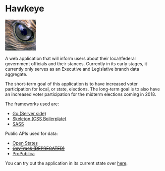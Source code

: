 # Hawkeye

<img src="https://raw.githubusercontent.com/SunilRao01/Hawkeye/master/public/static/images/logo.jpg" width="100" height="100"/>

A web application that will inform users about their local/federal government officials and their stances. Currently in its early stages, it currently only serves as an Executive and Legislative branch data aggregate.

The short-term goal of this application is to have increased voter participation for local, or state, elections. The long-term goal is to also have an increased voter participation for the midterm elections coming in 2018.

The frameworks used are:
- <a href="https://golang.org/" target="_blank">Go (Server side)</a>
- <a href="http://getskeleton.com/" target="_blank">Skeleton (CSS Boilerplate)</a>
- <a href="http://sass-lang.com/" target="_blank">SASS</a>

Public APIs used for data:
- <a href="https://openstates.org/" target="_blank">Open States</a>
- <a href="https://www.govtrack.us/" target="_blank">~~GovTrack (DEPRECATED)~~</a>
- <a href="https://www.propublica.org/datastore/apis" target="_blank">ProPublica</a>

You can try out the application in its current state over <a href="http://ec2-54-148-22-164.us-west-2.compute.amazonaws.com:8080/" target="_blank">here</a>.